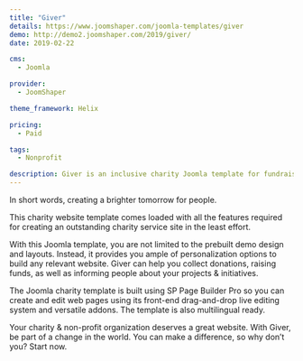 ```yaml
---
title: "Giver"
details: https://www.joomshaper.com/joomla-templates/giver
demo: http://demo2.joomshaper.com/2019/giver/
date: 2019-02-22

cms: 
  - Joomla

provider:
  - JoomShaper

theme_framework: Helix

pricing:
  - Paid

tags:
  - Nonprofit

description: Giver is an inclusive charity Joomla template for fundraising, non-profit, NGO and social enterprise organizations of any size. This Joomla charity template has been designed for charity and donation organizations that are doing something positive, helpful and constructive.
---
```


In short words, creating a brighter tomorrow for people.

This charity website template comes loaded with all the features required for creating an outstanding charity service site in the least effort.

With this Joomla template, you are not limited to the prebuilt demo design and layouts. Instead, it provides you ample of personalization options to build any relevant website. Giver can help you collect donations, raising funds, as well as informing people about your projects & initiatives.

The Joomla charity template is built using SP Page Builder Pro so you can create and edit web pages using its front-end drag-and-drop live editing system and versatile addons. The template is also multilingual ready.

Your charity & non-profit organization deserves a great website. With Giver, be part of a change in the world. You can make a difference, so why don’t you? Start now.





